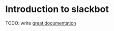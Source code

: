 # Introduction to slackbot

TODO: write [great documentation](http://jacobian.org/writing/what-to-write/)
